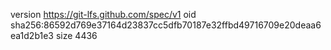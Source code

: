 version https://git-lfs.github.com/spec/v1
oid sha256:86592d769e37164d23837cc5dfb70187e32ffbd49716709e20deaa6ea1d2b1e3
size 4436
